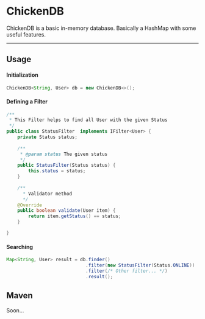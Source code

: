 ChickenDB
=========

ChickenDB is a basic in-memory database. Basically a HashMap with some useful features.

----------


Usage
---------

####  Initialization
```java
ChickenDB<String, User> db = new ChickenDB<>();
```

####  Defining a Filter
```java
/**
 * This Filter helps to find all User with the given Status
 */
public class StatusFilter  implements IFilter<User> {
	private Status status;
	
	/**
	 * @param status The given status
	 */
	public StatusFilter(Status status) {
		this.status = status;
	}
	
	/**
	  * Validator method
      */
	@Override
	public boolean validate(User item) {
		return item.getStatus() == status;
	}

}
```

####  Searching
```java
Map<String, User> result = db.finder()
							 .filter(new StatusFilter(Status.ONLINE))
							 .filter(/* Other filter... */)
							 .result();
```

Maven
---------
Soon...